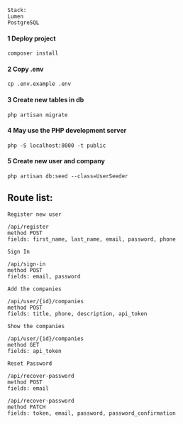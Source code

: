 ```
Stack:
Lumen
PostgreSQL
```

#### 1 Deploy project
```
composer install
```

#### 2 Copy .env
```
cp .env.example .env
```
#### 3 Create new tables in db

```
php artisan migrate
```

#### 4 May use the PHP development server
```
php -S localhost:8000 -t public
```

#### 5 Create new user and company

```
php artisan db:seed --class=UserSeeder
```

## Route list:
```
Register new user

/api/register
method POST 
fields: first_name, last_name, email, password, phone
``` 
```
Sign In

/api/sign-in
method POST 
fields: email, password
```
```
Add the companies

/api/user/{id}/companies
method POST
fields: title, phone, description, api_token
``` 
```
Show the companies

/api/user/{id}/companies
method GET
fields: api_token
``` 
```
Reset Password

/api/recover-password
method POST 
fields: email
``` 
```
/api/recover-password
method PATCH 
fields: token, email, password, password_confirmation
```
